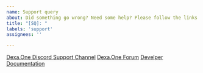 ```yaml
---
name: Support query
about: Did something go wrong? Need some help? Please follow the links below for assistance
title: "[SQ]: "
labels: 'support'
assignees: ''

---
```


[Dexa.One Discord Support Channel](https://discord.gg/RRZ8hzc)
[Dexa.One Forum](https://forum.komodoplatform.com/t/komodo-wallet-desktop-collection/541)
[Develper Documentation](https://developers.komodoplatform.com/)